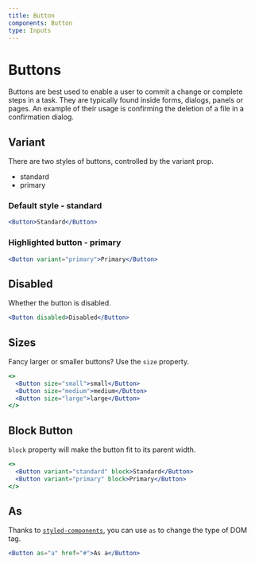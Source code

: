 ```yaml
---
title: Button
components: Button
type: Inputs
---
```


# Buttons

<p class="description">Buttons are best used to enable a user to commit a change or complete steps in a task. They are typically found inside forms, dialogs, panels or pages. An example of their usage is confirming the deletion of a file in a confirmation dialog.</p>

## Variant

There are two styles of buttons, controlled by the variant prop.

- standard
- primary

### Default style - standard

```jsx
<Button>Standard</Button>
```

### Highlighted button - primary

```jsx
<Button variant="primary">Primary</Button>
```

## Disabled

Whether the button is disabled.

```jsx
<Button disabled>Disabled</Button>
```

## Sizes

Fancy larger or smaller buttons? Use the `size` property.

```jsx
<>
  <Button size="small">small</Button>
  <Button size="medium">medium</Button>
  <Button size="large">large</Button>
</>
```

## Block Button

`block` property will make the button fit to its parent width.

```jsx
<>
  <Button variant="standard" block>Standard</Button>
  <Button variant="primary" block>Primary</Button>
</>
```

## As

Thanks to [`styled-components`](https://github.com/styled-components/styled-components), you can use `as` to change the type of DOM tag.

```jsx
<Button as="a" href="#">As a</Button>
```
